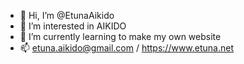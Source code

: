 - 👋 Hi, I’m @EtunaAikido
- 👀 I’m interested in AIKIDO
- 🌱 I’m currently learning to make my own website
- 📫 etuna.aikido@gmail.com / https://www.etuna.net

<!---
EtunaAikido/EtunaAikido is a ✨ special ✨ repository because its `README.md` (this file) appears on your GitHub profile.
You can click the Preview link to take a look at your changes.
--->
